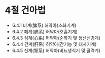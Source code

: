 # 4절 건아법
- 6.4.1 비계(脾系) 허약아(소화기계)
- 6.4.2 폐계(肺系) 허약아(호흡기계)
- 6.4.3 심계(心系) 허약아(순화기 및 정신신경계)
- 6.4.4 간계(肝系) 허약아(간기능 및 대사기계)
- 6.4.5 신계(腎系) 허약아(비뇨생식기 및 골격계)